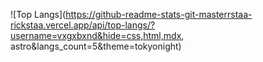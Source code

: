 ![Top Langs](https://github-readme-stats-git-masterrstaa-rickstaa.vercel.app/api/top-langs/?username=vxgxbxnd&hide=css,html,mdx, astro&langs_count=5&theme=tokyonight)
